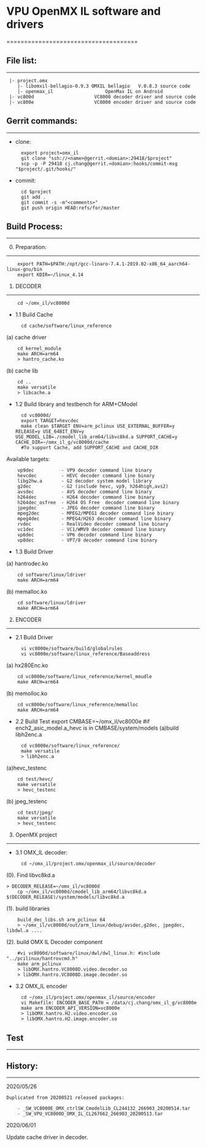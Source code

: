 # VPU OpenMX IL software and drivers
=====================================
## File list:
----------
     |- project.omx
        |- libomxil-bellagio-0.9.3 OMXIL bellagio	V.0.8.3 source code
        |- openmax_il 					OpenMax IL on Android
     |- vc800d						VC8000 decoder driver and source code
     |- vc800e 						VC8000 encoder driver and source code

## Gerrit commands:
----------------
* clone:

        export project=omx_il
        git clone "ssh://<name>@gerrit.<domian>:29418/$project"
        scp -p -P 29418 cj.chang@gerrit.<domian>:hooks/commit-msg "$project/.git/hooks/"
* commit:

        cd $project
        git add .
        git commit -s -m"<comments>"
        git push origin HEAD:refs/for/master

## Build Process:
------------------


0. Preparation:
--------------

        export PATH=$PATH:/opt/gcc-linaro-7.4.1-2019.02-x86_64_aarch64-linux-gnu/bin
        export KDIR=~/linux_4.14

1. DECODER
--------------
        cd ~/omx_il/vc8000d
* 1.1 Build Cache

        cd cache/software/linux_reference
(a) cache driver

        cd kernel_module
        make ARCH=arm64
        > hantro_cache.ko
 
(b) cache lib

        cd ..
        make versatile   
        > libcache.a

* 1.2 Build library and testbench for ARM+CModel

        cd vc8000d/
        export TARGET=hevcdec 
        make clean $TARGET ENV=arm_pclinux USE_EXTERNAL_BUFFER=y RELEASE=y USE_64BIT_ENV=y USE_MODEL_LIB=./cmodel_lib_arm64/libvc8kd.a SUPPORT_CACHE=y CACHE_DIR=~/omx_il_g/vc8000d/cache
        #To support Cache, add SUPPORT_CACHE and CACHE_DIR

 Available targets:

        vp9dec          - VP9 decoder command line binary
        hevcdec         - HEVC decoder command line binary
        libg2hw.a       - G2 decoder system model library
        g2dec           - G2 (include hevc, vp9, h264high,avs2)
        avsdec          - AVS decoder command line binary
        h264dec         - H264 decoder command line binary
        h264dec_osfree  - H264 OS Free  decoder command line binary
        jpegdec         - JPEG decoder command line binary
        mpeg2dec        - MPEG2/MPEG1 decoder command line binary
        mpeg4dec        - MPEG4/H263 decoder command line binary
        rvdec           - RealVideo decoder command line binary
        vc1dec          - VC1/WMV9 decoder command line binary
        vp6dec          - VP6 decoder command line binary
        vp8dec          - VP7/8 decoder command line binary

* 1.3 Build Driver

(a) hantrodec.ko

        cd software/linux/ldriver
        make ARCH=arm64

(b) memalloc.ko

        cd software/linux/ldriver
        make ARCH=arm64




2. ENCODER
------------

* 2.1 Build Driver

        vi vc8000e/software/build/globalrules
        vi vc8000e/software/linux_reference/Baseaddress

(a) hx280Enc.ko

        cd vc8000e/software/linux_reference/kernel_moudle
        make ARCH=arm64

(b) memolloc.ko

        cd vc8000e/software/linux_reference/memalloc
        make ARCH=arm64

* 2.2 Build Test
        export CMBASE=~/omx_il/vc8000e #if ench2_asic_model.a_hevc is in CMBASE/system/models
(a)build libh2enc.a

        cd vc8000e/software/linux_reference/
        make versatile
        > libh2enc.a

(a)hevc_testenc

        cd test/hevc/
        make versatile
        > hevc_testenc

(b) jpeg_testenc

        cd test/jpeg/
        make versatile
        > hevc_testenc

3. OpenMX project
-------------------

* 3.1 OMX_IL decoder:	

        cd ~/omx_il/project.omx/openmax_il/source/decoder
(0). Find libvc8kd.a

	> DECODER_RELEASE=~/omx_il/vc8000d
        cp ~/omx_il/vc8000d/cmodel_lib_arm64/libvc8kd.a $(DECODER_RELEASE)/system/models/libvc8kd.a

(1). build libraries

        build_dec_libs.sh arm_pclinux 64
        > ~/omx_il/vc8000d/out/arm_linux/debug/avsdec,g2dec, jpegdec, libdwl.a ....

(2). build OMX IL Decoder component

        #vi vc8000d/software/linux/dwl/dwl_linux.h: #include "../pcilinux/hantrovcmd.h"
        make arm_pclinux
        > libOMX.hantro.VC8000D.video.decoder.so
        > libOMX.hantro.VC8000D.image.decoder.so

* 3.2 OMX_IL encoder

        cd ~/omx_il/project.omx/openmax_il/source/encoder
        vi Makefile: ENCODER_BASE_PATH = /data/cj.chang/omx_il_g/vc8000e
        make arm ENCODER_API_VERSION=vc8000e
        > libOMX.hantro.H2.video.encoder.so
        > libOMX.hantro.H2.image.encoder.so


## Test
--------


## History:
---------
2020/05/26

    Duplicated from 20200521 released packages:

        - _SW_VC8000E_OMX_ctrlSW_CmodelLib_CL244132_266903_20200514.tar
        - _SW_VPU_VC8000D_OMX_IL_CL267662_266903_20200513.tar

2020/06/01

   Update cache driver in decoder.


